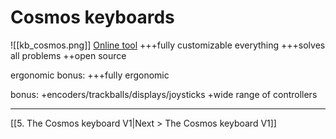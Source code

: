 # Cosmos keyboards
![[kb_cosmos.png]]
[Online tool](https://ryanis.cool/cosmos/beta)
+++fully customizable everything
+++solves all problems
++open source

ergonomic bonus:
+++fully ergonomic

bonus:
+encoders/trackballs/displays/joysticks
+wide range of controllers

---
[[5. The Cosmos keyboard V1|Next > The Cosmos keyboard V1]]